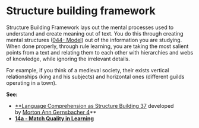 # Structure building framework

Structure Building Framework lays out the mental processes used to understand and create meaning out of text. You do this through creating mental structures ([044- Model](044-%20Model.md)) out of the information you are studying. When done properly, through rule learning, you are taking the most salient points from a text and relating them to each other with hierarchies and webs of knowledge, while ignoring the irrelevant details.

For example, if you think of a medieval society, their exists vertical relationships (king and his subjects) and horizontal ones (different guilds operating in a town).

**See:**
- [**Language Comprehension as Structure Building 37](http://www.gernsbacherlab.org/research/language-comprehension-research/books/book-language-comprehension-as-structure-building/) developed by [Morton Ann Gernsbacher 4](https://www.wikiwand.com/en/Morton_Ann_Gernsbacher)**
- [**14a - Match Quality in Learning**](https://forum.obsidian.md/t/obsidian-zettelkasten/1999/62)